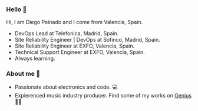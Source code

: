 ### Hello 👋

Hi, I am Diego Peinado and I come from Valencia, Spain. 

- DevOps Lead at Telefonica, Madrid, Spain.
- Site Reliability Engineer | DevOps at Sofinco, Madrid, Spain.
- Site Reliability Engineer at EXFO, Valencia, Spain.
- Technical Support Engineer at EXFO, Valencia, Spain.
- Always learning.

### About me 🙂

- Passionate about electronics and code. 💻
- Expierenced music industry producer. Find some of my works on [Genius](https://genius.com/artists/Dp-soundz) 🎹📀
